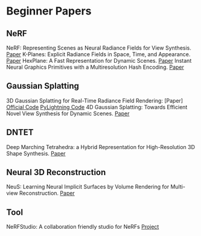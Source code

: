 # Beginner Papers
## NeRF
NeRF: Representing Scenes as Neural Radiance Fields for View Synthesis. [Paper](http://arxiv.org/abs/2003.08934)
K-Planes: Explicit Radiance Fields in Space, Time, and Appearance. [Paper](http://arxiv.org/abs/2301.10241)
HexPlane: A Fast Representation for Dynamic Scenes. [Paper](http://arxiv.org/abs/2301.09632)
Instant Neural Graphics Primitives with a Multiresolution Hash Encoding. [Paper](http://arxiv.org/abs/2201.05989)

## Gaussian Splatting
3D Gaussian Splatting for Real-Time Radiance Field Rendering: [Paper] [Official Code](https://github.com/graphdeco-inria/gaussian-splatting) [PyLightning Code](https://github.com/yzslab/gaussian-splatting-lightning)
4D Gaussian Splatting: Towards Efficient Novel View Synthesis for Dynamic Scenes. [Paper](https://arxiv.org/abs/2402.03307)

## DNTET
Deep Marching Tetrahedra: a Hybrid Representation for High-Resolution 3D Shape Synthesis. [Paper](https://arxiv.org/abs/2111.04276)

## Neural 3D Reconstruction
NeuS: Learning Neural Implicit Surfaces by Volume Rendering for Multi-view Reconstruction. [Paper](http://arxiv.org/abs/2106.10689)

## Tool
NeRFStudio: A collaboration friendly studio for NeRFs [Project](https://github.com/nerfstudio-project/nerfstudio/)
